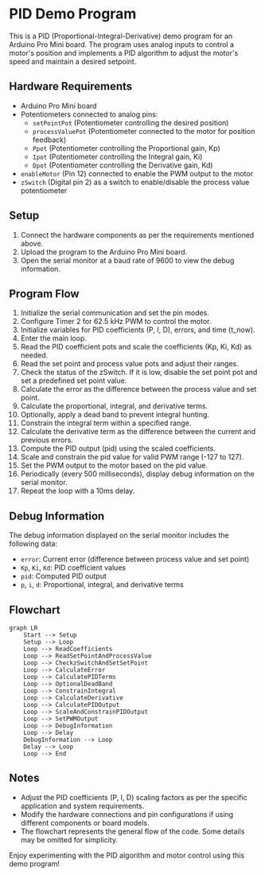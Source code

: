 # PID Demo Program

This is a PID (Proportional-Integral-Derivative) demo program for an Arduino Pro Mini board. The program uses analog inputs to control a motor's position and implements a PID algorithm to adjust the motor's speed and maintain a desired setpoint.

## Hardware Requirements

- Arduino Pro Mini board
- Potentiometers connected to analog pins:
  - `setPointPot` (Potentiometer controlling the desired position)
  - `processValuePot` (Potentiometer connected to the motor for position feedback)
  - `Ppot` (Potentiometer controlling the Proportional gain, Kp)
  - `Ipot` (Potentiometer controlling the Integral gain, Ki)
  - `Dpot` (Potentiometer controlling the Derivative gain, Kd)
- `enableMotor` (Pin 12) connected to enable the PWM output to the motor
- `zSwitch` (Digital pin 2) as a switch to enable/disable the process value potentiometer

## Setup

1. Connect the hardware components as per the requirements mentioned above.
2. Upload the program to the Arduino Pro Mini board.
3. Open the serial monitor at a baud rate of 9600 to view the debug information.

## Program Flow

1. Initialize the serial communication and set the pin modes.
2. Configure Timer 2 for 62.5 kHz PWM to control the motor.
3. Initialize variables for PID coefficients (P, I, D), errors, and time (t_now).
4. Enter the main loop.
5. Read the PID coefficient pots and scale the coefficients (Kp, Ki, Kd) as needed.
6. Read the set point and process value pots and adjust their ranges.
7. Check the status of the zSwitch. If it is low, disable the set point pot and set a predefined set point value.
8. Calculate the error as the difference between the process value and set point.
9. Calculate the proportional, integral, and derivative terms.
10. Optionally, apply a dead band to prevent integral hunting.
11. Constrain the integral term within a specified range.
12. Calculate the derivative term as the difference between the current and previous errors.
13. Compute the PID output (pid) using the scaled coefficients.
14. Scale and constrain the pid value for valid PWM range (-127 to 127).
15. Set the PWM output to the motor based on the pid value.
16. Periodically (every 500 milliseconds), display debug information on the serial monitor.
17. Repeat the loop with a 10ms delay.

## Debug Information

The debug information displayed on the serial monitor includes the following data:

- `error`: Current error (difference between process value and set point)
- `Kp`, `Ki`, `Kd`: PID coefficient values
- `pid`: Computed PID output
- `p`, `i`, `d`: Proportional, integral, and derivative terms

## Flowchart

```mermaid
graph LR
    Start --> Setup
    Setup --> Loop
    Loop --> ReadCoefficients
    Loop --> ReadSetPointAndProcessValue
    Loop --> CheckzSwitchAndSetSetPoint
    Loop --> CalculateError
    Loop --> CalculatePIDTerms
    Loop --> OptionalDeadBand
    Loop --> ConstrainIntegral
    Loop --> CalculateDerivative
    Loop --> CalculatePIDOutput
    Loop --> ScaleAndConstrainPIDOutput
    Loop --> SetPWMOutput
    Loop --> DebugInformation
    Loop --> Delay
    DebugInformation --> Loop
    Delay --> Loop
    Loop --> End
```

## Notes

- Adjust the PID coefficients (P, I, D) scaling factors as per the specific application and system requirements.
- Modify the hardware connections and pin configurations if using different components or board models.
- The flowchart represents the general flow of the code. Some details may be omitted for simplicity.

Enjoy experimenting with the PID algorithm and motor control using this demo program!
